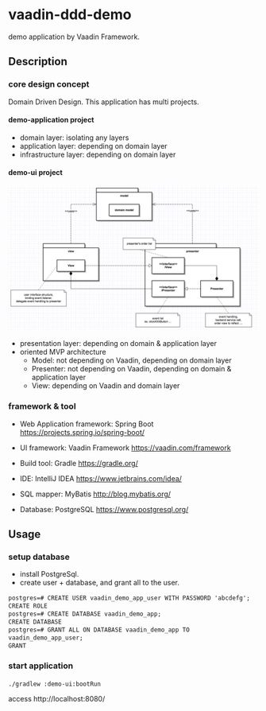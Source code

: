 # vaadin-ddd-demo

demo application by Vaadin Framework.  

## Description

### core design concept

Domain Driven Design.
This application has multi projects.

#### demo-application project

* domain layer: isolating any layers
* application layer: depending on domain layer
* infrastructure layer: depending on domain layer

#### demo-ui project

![mvp-concept](./mvp-concept.png)

* presentation layer: depending on domain & application layer
* oriented MVP architecture
  * Model: not depending on Vaadin, depending on domain layer
  * Presenter: not depending on Vaadin, depending on domain & application layer
  * View: depending on Vaadin and domain layer

### framework & tool

* Web Application framework: Spring Boot https://projects.spring.io/spring-boot/ 
* UI framework: Vaadin Framework https://vaadin.com/framework

* Build tool: Gradle https://gradle.org/
* IDE: IntelliJ IDEA https://www.jetbrains.com/idea/

* SQL mapper: MyBatis http://blog.mybatis.org/
* Database: PostgreSQL https://www.postgresql.org/

## Usage

### setup database

* install PostgreSql.
* create user + database, and grant all to the user. 

```
postgres=# CREATE USER vaadin_demo_app_user WITH PASSWORD 'abcdefg';
CREATE ROLE
postgres=# CREATE DATABASE vaadin_demo_app;
CREATE DATABASE
postgres=# GRANT ALL ON DATABASE vaadin_demo_app TO vaadin_demo_app_user;
GRANT
```

### start application

`./gradlew :demo-ui:bootRun`

access http://localhost:8080/